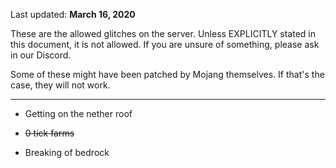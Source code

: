 Last updated: **March 16, 2020**

These are the allowed glitches on the server. Unless EXPLICITLY stated in this document, it is not allowed. If you are unsure of something,
please ask in our Discord.

Some of these might have been patched by Mojang themselves. If that's the case, they will not work.

----------------------------------------------------------------------------------------------------------------

- Getting on the nether roof

- ~~0 tick farms~~

- Breaking of bedrock
